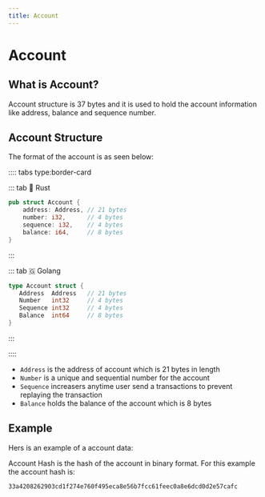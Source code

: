 ```yaml
---
title: Account
---
```


# Account

## What is Account?

Account structure is 37 bytes and it is used to hold the account information like address, balance
and sequence number.

## Account Structure

The format of the account is as seen below:

:::: tabs type:border-card

::: tab 🦀 Rust

```rust
pub struct Account {
    address: Address, // 21 bytes
    number: i32,      // 4 bytes
    sequence: i32,    // 4 bytes
    balance: i64,     // 8 bytes
}
```

:::

::: tab 🇬 Golang

```go
type Account struct {
   Address  Address   // 21 bytes
   Number   int32     // 4 bytes
   Sequence int32     // 4 bytes
   Balance  int64     // 8 bytes
}
```

:::

::::

- `Address` is the address of account which is 21 bytes in length
- `Number` is a unique and sequential number for the account
- `Sequence` increasers anytime user send a transactions to prevent replaying the transaction
- `Balance` holds the balance of the account which is 8 bytes

## Example

Hers is an example of a account data:

<hexdump bytes="0102030405060708090a0b0c0d0e0f10111213141501000000020000000300000000000000" />

Account Hash is the hash of the account in binary format. For this example the account hash is:

```
33a4208262903cd1f274e760f495eca8e56b7fcc61feec0a8e6dcd0d2e57cafc
```
